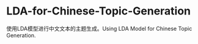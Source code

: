 # LDA-for-Chinese-Topic-Generation
使用LDA模型进行中文文本的主题生成。Using LDA Model for Chinese Topic Generation.
